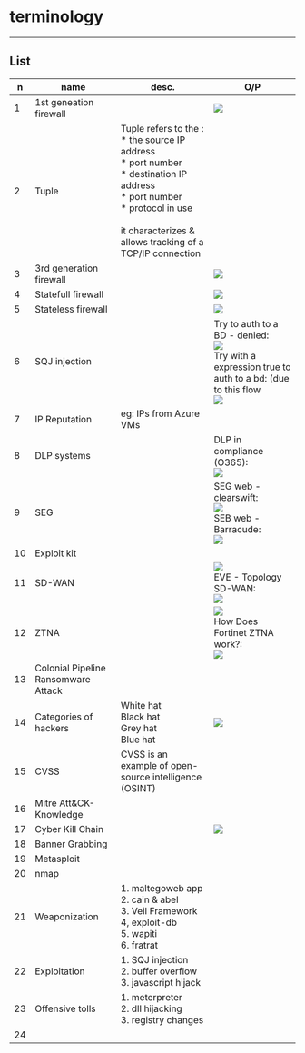 # terminology

---

## List
|n|name|desc.|O/P|
|-|----|-----|----|
|1|1st geneation firewall||<img src="https://i.imgur.com/sQuf6ql.png">|
|2|Tuple|Tuple refers to the :<br/>* the source IP address<br/>* port number<br/>* destination IP address<br/>* port number<br/>* protocol in use<br/><br/>it characterizes & allows tracking of a TCP/IP connection
|3|3rd generation firewall||<img src="https://i.imgur.com/qC8WFBN.png">|
|4|Statefull firewall||<img src="https://i.imgur.com/bbnfI5p.png">|
|5|Stateless firewall||<img src="https://i.imgur.com/9uneQtX.png">|
|6|SQJ injection||Try to auth to a BD - denied:<br/><img src="https://i.imgur.com/Z6NpYgB.png"><br/>Try with a expression true to auth to a bd: (due to this flow<br/><img src="https://i.imgur.com/uo36uNX.png">|
|7|IP Reputation|eg: IPs from Azure VMs|
|8|DLP systems||DLP in compliance (O365):<br/><img src="https://i.imgur.com/AmUPKlV.png">|
|9|SEG||SEG web - clearswift:<br/><img src="https://i.imgur.com/qUmIlai.png"><br/>SEB web - Barracude:<br/><img src="https://i.imgur.com/lRSbtTb.png">|
|10|Exploit kit|
|11|SD-WAN||<img src="https://i.imgur.com/Dvkre2T.png"><br/>EVE - Topology SD-WAN:<br/><img src="https://i.imgur.com/bvg22gF.png">|
|12|ZTNA||<img src="https://i.imgur.com/wvO4Yr3.png"><br/>How Does Fortinet ZTNA work?:<br/><img src="https://i.imgur.com/41PxIfO.png">|
|13|Colonial Pipeline Ransomware Attack|
|14|Categories of hackers|White hat<br/>Black hat<br/>Grey hat<br/>Blue hat|<img src="https://i.imgur.com/dsaAut7.png">|
|15|CVSS|CVSS is an example of open-source intelligence (OSINT)|
|16|Mitre Att&CK-Knowledge|
|17|Cyber Kill Chain||<img src="https://i.imgur.com/UCJrI2o.png">|
|18|Banner Grabbing|
|19|Metasploit|
|20|nmap|
|21|Weaponization|1. maltegoweb app<br/>2. cain & abel<br/>3. Veil Framework<br/>4, exploit-db<br/>5. wapiti<br/>6. fratrat<br/>|
|22|Exploitation|1. SQJ injection<br/>2. buffer overflow<br/>3. javascript hijack
|23|Offensive tolls|1. meterpreter<br/>2. dll hijacking<br/>3. registry changes
|24|
